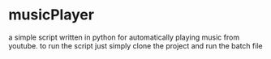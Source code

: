 # musicPlayer
a simple script written in python for automatically playing music from youtube.
to run the script just simply clone the project and run the batch file 
